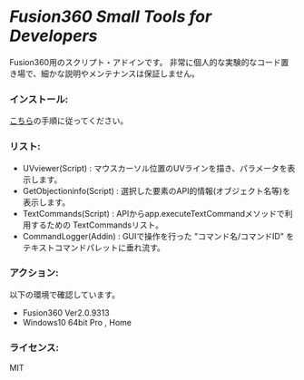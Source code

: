 # ***Fusion360 Small Tools for Developers***
Fusion360用のスクリプト・アドインです。
非常に個人的な実験的なコード置き場で、細かな説明やメンテナンスは保証しません。

### インストール:
[こちら](https://knowledge.autodesk.com/ja/support/fusion-360/troubleshooting/caas/sfdcarticles/sfdcarticles/JPN/How-to-install-an-ADD-IN-and-Script-in-Fusion-360.html)の手順に従ってください。

### リスト:
+ UVviewer(Script) : マウスカーソル位置のUVラインを描き、パラメータを表示します。
+ GetObjectioninfo(Script) : 選択した要素のAPI的情報(オブジェクト名等)を表示します。
+ TextCommands(Script) : APIからapp.executeTextCommandメソッドで利用するための
TextCommandsリスト。
+ CommandLogger(Addin) : GUIで操作を行った "コマンド名/コマンドID" をテキストコマンドパレットに垂れ流す。

### アクション:
以下の環境で確認しています。
 + Fusion360 Ver2.0.9313
 + Windows10 64bit Pro , Home

### ライセンス:
MIT

